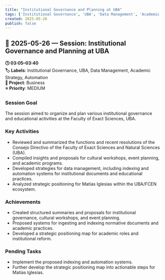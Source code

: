 ```yaml
---
title: "Institutional Governance and Planning at UBA"
tags: ['Institutional Governance', 'UBA', 'Data Management', 'Academic Strategy', 'Automation']
created: 2025-05-26
publish: false
---
```


## 📅 2025-05-26 — Session: Institutional Governance and Planning at UBA

**🕒 03:05–03:40**  
**🏷️ Labels**: Institutional Governance, UBA, Data Management, Academic Strategy, Automation  
**📂 Project**: Business  
**⭐ Priority**: MEDIUM  


### Session Goal
The session aimed to organize and plan various institutional governance and educational activities at the Faculty of Exact Sciences, UBA.

### Key Activities
- Reviewed and summarized the functions and recent resolutions of the Consejo Directivo of the Faculty of Exact Sciences and Natural Sciences (UBA).
- Compiled insights and proposals for cultural workshops, event planning, and academic programs.
- Developed strategies for data management, including indexing and automation systems for institutional documents and educational practices.
- Analyzed strategic positioning for Matías Iglesias within the UBA/FCEN ecosystem.

### Achievements
- Created structured summaries and proposals for institutional governance, cultural workshops, and event planning.
- Proposed systems for ingesting and indexing normative documents and academic practices.
- Developed a strategic positioning map for academic roles and institutional reform.

### Pending Tasks
- Implement the proposed indexing and automation systems.
- Further develop the strategic positioning map into actionable steps for Matías Iglesias.
